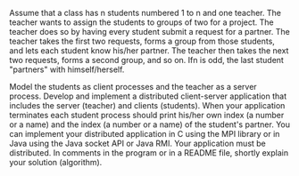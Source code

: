 Assume that a class has n students numbered 1 to n and one teacher. The teacher wants to assign the students to groups of two for a project. The teacher does so by having every student submit a request for a partner. The teacher takes the first two requests, forms a group from those students, and lets each student know his/her partner. The teacher then takes the next two requests, forms a second group, and so on. Ifn is odd, the last student "partners" with himself/herself.

Model the students as client processes and the teacher as a server process. Develop and implement a distributed client-server application that includes the server (teacher) and clients (students). When your application terminates each student process should print his/her own index (a number or a name) and the index (a number or a name) of the student's partner. You can implement your distributed application in C using the MPI library or in Java using the Java socket API or Java RMI. Your application must be distributed. In comments in the program or in a README file, shortly explain your solution (algorithm). 